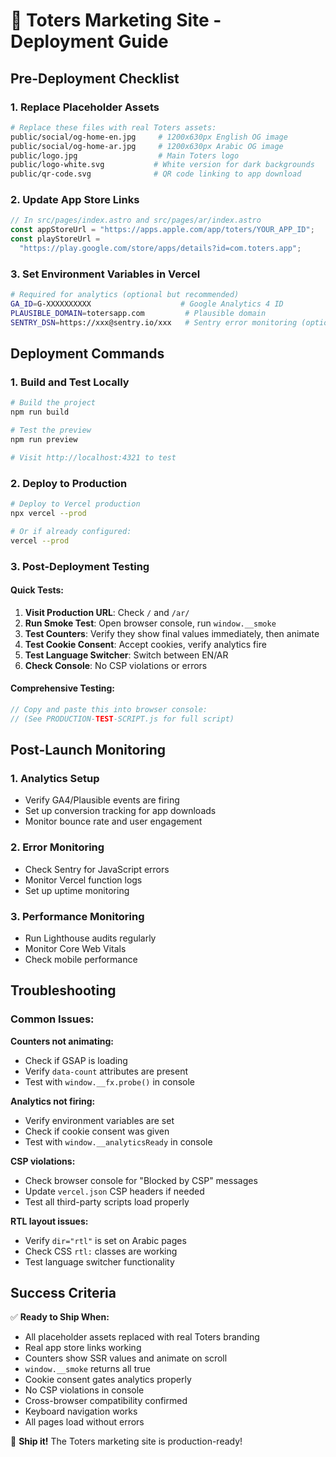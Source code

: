 # 🚀 Toters Marketing Site - Deployment Guide

## Pre-Deployment Checklist

### 1. Replace Placeholder Assets

```bash
# Replace these files with real Toters assets:
public/social/og-home-en.jpg     # 1200x630px English OG image
public/social/og-home-ar.jpg     # 1200x630px Arabic OG image
public/logo.jpg                  # Main Toters logo
public/logo-white.svg           # White version for dark backgrounds
public/qr-code.svg              # QR code linking to app download
```

### 2. Update App Store Links

```javascript
// In src/pages/index.astro and src/pages/ar/index.astro
const appStoreUrl = "https://apps.apple.com/app/toters/YOUR_APP_ID";
const playStoreUrl =
  "https://play.google.com/store/apps/details?id=com.toters.app";
```

### 3. Set Environment Variables in Vercel

```bash
# Required for analytics (optional but recommended)
GA_ID=G-XXXXXXXXXX                    # Google Analytics 4 ID
PLAUSIBLE_DOMAIN=totersapp.com         # Plausible domain
SENTRY_DSN=https://xxx@sentry.io/xxx   # Sentry error monitoring (optional)
```

## Deployment Commands

### 1. Build and Test Locally

```bash
# Build the project
npm run build

# Test the preview
npm run preview

# Visit http://localhost:4321 to test
```

### 2. Deploy to Production

```bash
# Deploy to Vercel production
npx vercel --prod

# Or if already configured:
vercel --prod
```

### 3. Post-Deployment Testing

#### Quick Tests:

1. **Visit Production URL**: Check `/` and `/ar/`
2. **Run Smoke Test**: Open browser console, run `window.__smoke`
3. **Test Counters**: Verify they show final values immediately, then animate
4. **Test Cookie Consent**: Accept cookies, verify analytics fire
5. **Test Language Switcher**: Switch between EN/AR
6. **Check Console**: No CSP violations or errors

#### Comprehensive Testing:

```javascript
// Copy and paste this into browser console:
// (See PRODUCTION-TEST-SCRIPT.js for full script)
```

## Post-Launch Monitoring

### 1. Analytics Setup

- Verify GA4/Plausible events are firing
- Set up conversion tracking for app downloads
- Monitor bounce rate and user engagement

### 2. Error Monitoring

- Check Sentry for JavaScript errors
- Monitor Vercel function logs
- Set up uptime monitoring

### 3. Performance Monitoring

- Run Lighthouse audits regularly
- Monitor Core Web Vitals
- Check mobile performance

## Troubleshooting

### Common Issues:

**Counters not animating:**

- Check if GSAP is loading
- Verify `data-count` attributes are present
- Test with `window.__fx.probe()` in console

**Analytics not firing:**

- Verify environment variables are set
- Check if cookie consent was given
- Test with `window.__analyticsReady` in console

**CSP violations:**

- Check browser console for "Blocked by CSP" messages
- Update `vercel.json` CSP headers if needed
- Test all third-party scripts load properly

**RTL layout issues:**

- Verify `dir="rtl"` is set on Arabic pages
- Check CSS `rtl:` classes are working
- Test language switcher functionality

## Success Criteria

✅ **Ready to Ship When:**

- All placeholder assets replaced with real Toters branding
- Real app store links working
- Counters show SSR values and animate on scroll
- `window.__smoke` returns all true
- Cookie consent gates analytics properly
- No CSP violations in console
- Cross-browser compatibility confirmed
- Keyboard navigation works
- All pages load without errors

🎉 **Ship it!** The Toters marketing site is production-ready!
